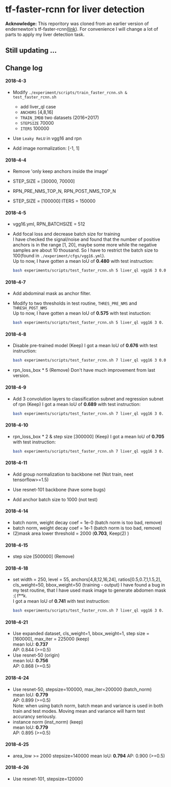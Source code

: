 # tf-faster-rcnn for liver detection

**Acknowledge:** This reporitory was cloned from an earlier version of endernewton's tf-faster-rcnn([link](https://github.com/endernewton/tf-faster-rcnn)). For convenience I will change a lot of parts to apply my liver detection task.

## Still updating ...

## Change log

#### 2018-4-3

* Modify `./experiment/scripts/train_faster_rcnn.sh & test_faster_rcnn.sh`
  * add liver_ql case
  * `ANCHORS` [4,8,16]
  * `TRAIN_IMDB` two datasets (2016+2017)
  * `STEPSIZE` 70000
  * `ITERS` 100000

* Use `Leaky ReLU` in vgg16 and rpn

* Add image normalization: [-1, 1]  

#### 2018-4-4
* Remove 'only keep anchors inside the image'

* STEP_SIZE = [30000, 70000]  

* RPN_PRE_NMS_TOP_N, RPN_POST_NMS_TOP_N
* STEP_SIZE = [100000] ITERS = 150000

#### 2018-4-5
* vgg16.yml, RPN_BATCHSIZE = 512

* Add focal loss and decrease batch size for training  
  I have checked the signal/noise and found that the number of positive anchors is in the range [1, 20], maybe some more while the negative samples are about 10 thousand. So I have to restrict the batch size to 100(found in `./experiment/cfgs/vgg16.yml`).  
  Up to now, I have gotten a mean IoU of **0.480** with test instruction:
  ```bash
  bash experiments/scripts/test_faster_rcnn.sh 5 liver_ql vgg16 3 0.02
  ```

#### 2018-4-7
* Add abdominal mask as anchor filter. 

* Modify to two thresholds in test routine, `THRES_PRE_NMS` and `THRESH_POST_NMS`  
  Up to now, I have gotten a mean IoU of **0.575** with test instuction:
  ```bash
  bash experiments/scripts/test_faster_rcnn.sh 5 liver_ql vgg16 3 0. 0.015
  ```

#### 2018-4-8
* Disable pre-trained model (Keep)
  I got a mean IoU of **0.676** with test instruction:
  ```bash
  bash experiments/scripts/test_faster_rcnn.sh 7 liver_ql vgg16 3 0.01 0.
  ```

* rpn_loss_box * 5 (Remove)
 Don't have much improvement from last version.

#### 2018-4-9
* Add 3 convolution layers to classification subnet and regression subnet of rpn (Keep)
  I got a mean IoU of **0.689** with test instruction:
  ```bash
  bash experiments/scripts/test_faster_rcnn.sh 7 liver_ql vgg16 3 0. 0.02
  ```

#### 2018-4-10
* rpn_loss_box * 2 & step size [300000] (Keep)
  I got a mean IoU of **0.705** with test instruction:
  ```bash
  bash experiments/scripts/test_faster_rcnn.sh 7 liver_ql vgg16 3 0. 0.01
  ```

#### 2018-4-11
* Add group normalization to backbone net (Not train, neet tensorflow>=1.5)

* Use resnet-101 backbone (have some bugs)
* Add anchor batch size to 1000 (not test)

#### 2018-4-14
* batch norm, weight decay coef = 1e-0 (batch norm is too bad, remove)
* batch norm, weight decay coef = 1e-1 (batch norm is too bad, remove)
* (2)mask area lower threshold = 2000 (**0.703**, Keep(2) )

#### 2018-4-15
* step size [500000] (Remove)

#### 2018-4-18
* set width = 250, level = 55, anchors[4,8,12,16,24], ratios[0.5,0.7,1,1.5,2], cls_weight=50, bbox_weight=50 (training - output)
  I have found a bug in my test routine, that I have used mask image to generate abdomen mask :( f**k.  
  I got a mean IoU of **0.741** with test instruction:
  ```bash
  bash experiments/scripts/test_faster_rcnn.sh 7 liver_ql vgg16 3 0. 0.6
  ```

#### 2018-4-21
* Use expanded dataset, cls_weight=1, bbox_weight=1, step size = [160000], max_iter = 225000 (keep)  
  mean IoU: **0.737**  
  AP: 0.844 (>=0.5)  
* Use resnet-50 (origin)  
  mean IoU: **0.756**  
  AP: 0.868 (>=0.5)  

#### 2018-4-24
* Use resnet-50, stepsize=100000, max_iter=200000 (batch_norm)  
  mean IoU: **0.779**  
  AP: 0.899 (>=0.5)  
  Note: when using batch norm, batch mean and variance is used in both train and test modes. Moving mean and variance will harm test accurancy seriously.
* instance norm (inst_norm) (keep)  
  mean IoU: **0.779**  
  AP: 0.895 (>=0.5)  

#### 2018-4-25
* area_low >= 2000 stepsize=140000
  mean IoU: **0.794**
  AP: 0.900 (>=0.5)

#### 2018-4-26
* Use resnet-101, stepsize=120000
